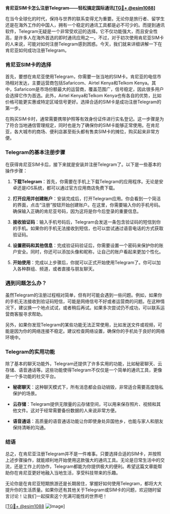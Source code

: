 **肯尼亚SIM卡怎么注册Telegram——轻松搞定国际通讯[[TG💪+ @esim1088](https://t.me/s/esim1088)]**

在当今全球化的时代，保持与世界的联系变得尤为重要。无论你是旅行者、留学生还是在海外工作的中国人，拥有一个稳定的通讯工具都是必不可少的。而提到通讯软件，Telegram无疑是一个非常受欢迎的选择。它不仅功能强大，而且安全性高，是许多人在海外首选的即时通讯应用之一。不过，对于初次使用肯尼亚SIM卡的人来说，可能对如何注册Telegram感到困惑。今天，我们就来详细讲解一下在肯尼亚如何成功注册Telegram。

### 肯尼亚SIM卡的选择

首先，要想在肯尼亚使用Telegram，你需要一张当地的SIM卡。肯尼亚的电信市场相对发达，主要运营商包括Safaricom、Airtel Kenya和Telkom Kenya。其中，Safaricom是市场份额最大的运营商，覆盖范围广，信号稳定，因此很多用户会选择它作为首选。此外，Airtel Kenya和Telkom Kenya也有各自的优势，比如价格可能更实惠或特定区域信号更好。选择合适的SIM卡是成功注册Telegram的第一步。

在购买SIM卡时，通常需要携带护照等有效身份证件进行实名登记。这一步骤是为了符合当地通信管理规定，同时也是为了确保你的SIM卡能够正常使用。在肯尼亚，各大城市的商场、便利店甚至街头都有售卖SIM卡的摊位，购买起来非常方便。

### Telegram的基本注册步骤

在获得肯尼亚SIM卡后，接下来就是安装并注册Telegram了。以下是一些基本的操作步骤：

1. **下载Telegram**：首先，你需要在手机上下载Telegram的应用程序。无论是安卓还是iOS系统，都可以通过官方应用商店免费下载。
   
2. **打开应用并创建账户**：安装完成后，打开Telegram应用。你会看到一个简洁的界面，点击“注册”按钮开始创建账户。在这里，你需要输入你的手机号码。确保输入正确的肯尼亚号码，因为这将是你今后登录的重要信息。

3. **接收验证码**：输入手机号码后，Telegram会发送一条包含验证码的短信到你的手机。如果你的手机无法接收到短信，也可以尝试通过语音电话的方式获取验证码。

4. **设置密码和其他信息**：完成验证码验证后，你需要设置一个密码来保护你的账户安全。同时，你还可以添加头像和昵称，让自己的账户看起来更加个性化。

5. **开始使用**：完成以上步骤后，你就可以正式开始使用Telegram了。你可以加入各种群组、频道，或者直接与朋友聊天。

### 遇到问题怎么办？

虽然Telegram的注册过程相对简单，但有时可能会遇到一些问题。例如，如果你的手机无法接收到验证码短信，可能是网络信号不好或者运营商的问题。在这种情况下，建议换一个地点试试，或者稍后再试。如果多次尝试仍不成功，可以联系运营商客服寻求帮助。

另外，如果你发现Telegram的某些功能无法正常使用，比如发送文件或视频，可能是因为你的网络连接不稳定。建议检查网络设置，确保你的手机处于良好的网络环境中。

### Telegram的实用功能

除了基本的聊天功能外，Telegram还提供了许多实用的功能，比如秘密聊天、云存储、语音通话等。这些功能使得Telegram不仅仅是一个简单的通讯工具，更像是一个多功能的社交平台。

- **秘密聊天**：这种聊天模式下，所有消息都会自动销毁，非常适合需要高度隐私保护的场景。
  
- **云存储**：Telegram提供无限量的云存储空间，可以用来保存照片、视频和其他文件。这对于经常需要备份数据的人来说非常方便。

- **语音通话**：高质量的语音通话功能让你即使身处异国他乡，也能与家人和朋友保持清晰的沟通。

### 结语

总之，在肯尼亚注册Telegram并不是一件难事。只要选择合适的SIM卡，并按照上述步骤操作，就能顺利地开始使用这款强大的通讯工具。无论是日常生活中的交流，还是工作上的协作，Telegram都能为你提供极大的便利。希望这篇文章能帮助你在肯尼亚更好地融入当地生活，享受科技带来的乐趣。

无论你是在肯尼亚短期旅游还是长期居住，掌握好如何使用Telegram，都将大大提升你的生活质量。如果你还有其他关于Telegram或SIM卡的问题，欢迎随时留言讨论！让我们一起探索这个充满可能性的世界吧！

[[TG💪+ @esim1088](https://t.me/s/esim1088) ![Image](https://i.postimg.cc/4NQfJmqS/Snipaste-2025-05-13-00-14-12.png)]